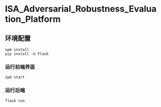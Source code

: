 # ISA_Adversarial_Robustness_Evaluation_Platform
## 环境配置

```
npm install
pip install -U Flask
```

### 运行前端界面

```
npm start
```

### 运行后端

```
flask run
```

